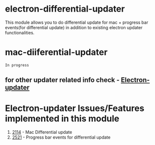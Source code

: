 # electron-differential-updater

This module allows you to do differential update for mac + progress bar events(for differential update) in addition to existing electron updater functionalities.

# mac-diiferential-updater

`In progress`

## for other updater related info check - [Electron-updater](https://github.com/electron-userland/electron-builder/tree/master/packages/electron-updater)

# Electron-updater Issues/Features implemented in this module

1.  [2114](https://github.com/electron-userland/electron-builder/issues/2114) - Mac Differential update
2.  [2521](https://github.com/electron-userland/electron-builder/issues/2521) - Progress bar events for differential update
